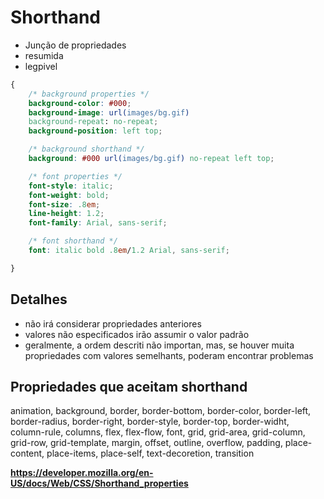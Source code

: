 # Shorthand

* Junção de propriedades
* resumida
* legpivel

```css
{
    /* background properties */
    background-color: #000;
    background-image: url(images/bg.gif)
    background-repeat: no-repeat;
    background-position: left top;

    /* background shorthand */
    background: #000 url(images/bg.gif) no-repeat left top;

    /* font properties */
    font-style: italic;
    font-weight: bold;
    font-size: .8em;
    line-height: 1.2;
    font-family: Arial, sans-serif;

    /* font shorthand */
    font: italic bold .8em/1.2 Arial, sans-serif;

}

```

## Detalhes

* não irá considerar propriedades anteriores
* valores não especificados irão assumir o valor padrão
* geralmente, a ordem descriti não importan, mas, se houver muita propriedades com valores semelhants, poderam encontrar problemas

## Propriedades que aceitam shorthand

animation, background, border, border-bottom, border-color, border-left, border-radius, border-right, border-style, border-top, border-widht, column-rule, columns, flex, flex-flow, font, grid, grid-area, grid-column, grid-row, grid-template, margin, offset, outline, overflow, padding, place-content, place-items, place-self, text-decoretion, transition

**https://developer.mozilla.org/en-US/docs/Web/CSS/Shorthand_properties**